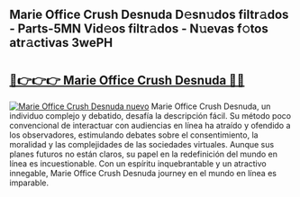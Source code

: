 ## Marie Office Crush Desnuda D𝚎sn𝚞dos filtr𝚊dos - Parts-5MN Vid𝚎os filtr𝚊dos - N𝚞evas f𝚘tos atr𝚊ctivas 3wePH

# <h2><a href="http://mb9r7mm.tromn.icu/?c=Marie+Office+Crush+Desnuda">🔗👉👉👉 Marie Office Crush Desnuda 🔗🔗</a></h2>

[![Marie Office Crush Desnuda nuevo](https://i.imgur.com/pEAQMta.gif)](http://mb9r7mm.tromn.icu/?c=Marie+Office+Crush+Desnuda)
Marie Office Crush Desnuda, un individuo complejo y debatido, desafía la descripción fácil. Su método poco convencional de interactuar con audiencias en línea ha atraído y ofendido a los observadores, estimulando debates sobre el consentimiento, la moralidad y las complejidades de las sociedades virtuales. Aunque sus planes futuros no están claros, su papel en la redefinición del mundo en línea es incuestionable. Con un espíritu inquebrantable y un atractivo innegable, Marie Office Crush Desnuda journey en el mundo en línea es imparable.
